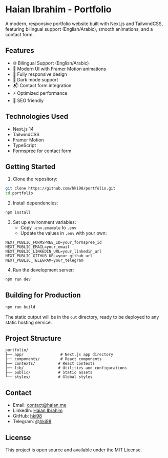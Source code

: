 # Haian Ibrahim - Portfolio

A modern, responsive portfolio website built with Next.js and TailwindCSS, featuring bilingual support (English/Arabic), smooth animations, and a contact form.

## Features

- 🌐 Bilingual Support (English/Arabic)
- 🎨 Modern UI with Framer Motion animations
- 📱 Fully responsive design
- 🌙 Dark mode support
- 📬 Contact form integration
- ⚡ Optimized performance
- 🎯 SEO friendly

## Technologies Used

- Next.js 14
- TailwindCSS
- Framer Motion
- TypeScript
- Formspree for contact form

## Getting Started

1. Clone the repository:

```bash
git clone https://github.com/hki98/portfolio.git
cd portfolio
```

2. Install dependencies:

```bash
npm install
```

3. Set up environment variables:
   - Copy `.env.example` to `.env`
   - Update the values in `.env` with your own:

```env
NEXT_PUBLIC_FORMSPREE_ID=your_formspree_id
NEXT_PUBLIC_EMAIL=your_email
NEXT_PUBLIC_LINKEDIN_URL=your_linkedin_url
NEXT_PUBLIC_GITHUB_URL=your_github_url
NEXT_PUBLIC_TELEGRAM=your_telegram
```

4. Run the development server:

```bash
npm run dev
```

## Building for Production

```bash
npm run build
```

The static output will be in the `out` directory, ready to be deployed to any static hosting service.

## Project Structure

```
portfolio/
├── app/                # Next.js app directory
├── components/         # React components
├── contexts/          # React contexts
├── lib/               # Utilities and configurations
├── public/            # Static assets
└── styles/            # Global styles
```

## Contact

- Email: [contact@haian.me](mailto:contact@haian.me)
- LinkedIn: [Haian Ibrahim](https://linkedin.com/in/haian-k-ibrahim)
- GitHub: [hki98](https://github.com/hki98)
- Telegram: [@hki98](https://t.me/hki98)

## License

This project is open source and available under the MIT License.
